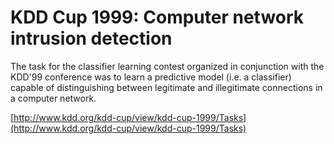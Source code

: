 
# KDD Cup 1999: Computer network intrusion detection

The task for the classifier learning contest organized in conjunction with the KDD'99 conference was to learn a predictive model 
(i.e. a classifier) capable of distinguishing between legitimate and illegitimate connections in a computer network.

[http://www.kdd.org/kdd-cup/view/kdd-cup-1999/Tasks](http://www.kdd.org/kdd-cup/view/kdd-cup-1999/Tasks)